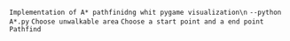 ```Implementation of A* pathfinidng whit pygame visualization\n```
```--python A*.py```
```Choose unwalkable area```
```Choose a start point and a end point```
```Pathfind```

